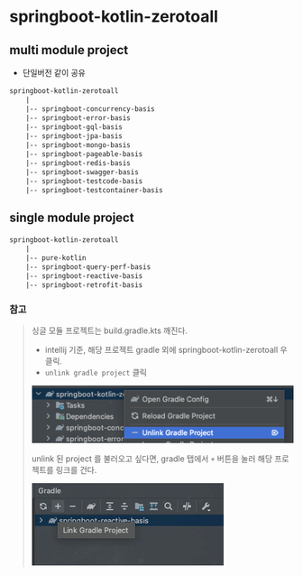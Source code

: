 # springboot-kotlin-zerotoall

## multi module project
* 단일버전 같이 공유
```
springboot-kotlin-zerotoall
    |
    |-- springboot-concurrency-basis
    |-- springboot-error-basis
    |-- springboot-gql-basis
    |-- springboot-jpa-basis
    |-- springboot-mongo-basis
    |-- springboot-pageable-basis
    |-- springboot-redis-basis
    |-- springboot-swagger-basis
    |-- springboot-testcode-basis
    |-- springboot-testcontainer-basis
```

## single module project
```
springboot-kotlin-zerotoall
    |
    |-- pure-kotlin
    |-- springboot-query-perf-basis 
    |-- springboot-reactive-basis
    |-- springboot-retrofit-basis
```

### 참고
> 싱글 모듈 프로젝트는 build.gradle.kts 깨진다.
> *  intellij 기준, 해당 프로젝트 gradle 외에 springboot-kotlin-zerotoall 우클릭. 
> * `unlink gradle project` 클릭
> 
> ![img.png](images/gradle_unlink.png)
> 
> unlink 된 project 를 불러오고 싶다면, gradle 탭에서 `+` 버튼을 눌러 해당 프로젝트를 링크를 건다.
> 
> ![img_2.png](images/gradle_link.png)